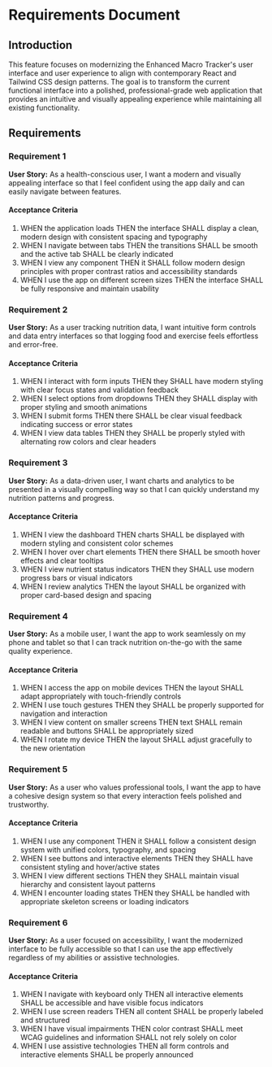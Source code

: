 # Requirements Document

## Introduction

This feature focuses on modernizing the Enhanced Macro Tracker's user interface and user experience to align with contemporary React and Tailwind CSS design patterns. The goal is to transform the current functional interface into a polished, professional-grade web application that provides an intuitive and visually appealing experience while maintaining all existing functionality.

## Requirements

### Requirement 1

**User Story:** As a health-conscious user, I want a modern and visually appealing interface so that I feel confident using the app daily and can easily navigate between features.

#### Acceptance Criteria

1. WHEN the application loads THEN the interface SHALL display a clean, modern design with consistent spacing and typography
2. WHEN I navigate between tabs THEN the transitions SHALL be smooth and the active tab SHALL be clearly indicated
3. WHEN I view any component THEN it SHALL follow modern design principles with proper contrast ratios and accessibility standards
4. WHEN I use the app on different screen sizes THEN the interface SHALL be fully responsive and maintain usability

### Requirement 2

**User Story:** As a user tracking nutrition data, I want intuitive form controls and data entry interfaces so that logging food and exercise feels effortless and error-free.

#### Acceptance Criteria

1. WHEN I interact with form inputs THEN they SHALL have modern styling with clear focus states and validation feedback
2. WHEN I select options from dropdowns THEN they SHALL display with proper styling and smooth animations
3. WHEN I submit forms THEN there SHALL be clear visual feedback indicating success or error states
4. WHEN I view data tables THEN they SHALL be properly styled with alternating row colors and clear headers

### Requirement 3

**User Story:** As a data-driven user, I want charts and analytics to be presented in a visually compelling way so that I can quickly understand my nutrition patterns and progress.

#### Acceptance Criteria

1. WHEN I view the dashboard THEN charts SHALL be displayed with modern styling and consistent color schemes
2. WHEN I hover over chart elements THEN there SHALL be smooth hover effects and clear tooltips
3. WHEN I view nutrient status indicators THEN they SHALL use modern progress bars or visual indicators
4. WHEN I review analytics THEN the layout SHALL be organized with proper card-based design and spacing

### Requirement 4

**User Story:** As a mobile user, I want the app to work seamlessly on my phone and tablet so that I can track nutrition on-the-go with the same quality experience.

#### Acceptance Criteria

1. WHEN I access the app on mobile devices THEN the layout SHALL adapt appropriately with touch-friendly controls
2. WHEN I use touch gestures THEN they SHALL be properly supported for navigation and interaction
3. WHEN I view content on smaller screens THEN text SHALL remain readable and buttons SHALL be appropriately sized
4. WHEN I rotate my device THEN the layout SHALL adjust gracefully to the new orientation

### Requirement 5

**User Story:** As a user who values professional tools, I want the app to have a cohesive design system so that every interaction feels polished and trustworthy.

#### Acceptance Criteria

1. WHEN I use any component THEN it SHALL follow a consistent design system with unified colors, typography, and spacing
2. WHEN I see buttons and interactive elements THEN they SHALL have consistent styling and hover/active states
3. WHEN I view different sections THEN they SHALL maintain visual hierarchy and consistent layout patterns
4. WHEN I encounter loading states THEN they SHALL be handled with appropriate skeleton screens or loading indicators

### Requirement 6

**User Story:** As a user focused on accessibility, I want the modernized interface to be fully accessible so that I can use the app effectively regardless of my abilities or assistive technologies.

#### Acceptance Criteria

1. WHEN I navigate with keyboard only THEN all interactive elements SHALL be accessible and have visible focus indicators
2. WHEN I use screen readers THEN all content SHALL be properly labeled and structured
3. WHEN I have visual impairments THEN color contrast SHALL meet WCAG guidelines and information SHALL not rely solely on color
4. WHEN I use assistive technologies THEN all form controls and interactive elements SHALL be properly announced